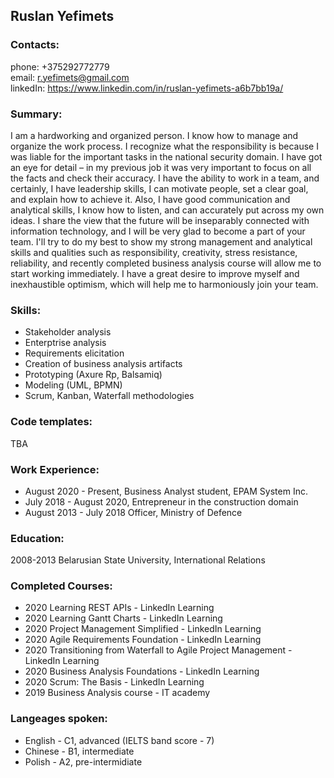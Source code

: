 ## Ruslan Yefimets


### Contacts:
phone: +375292772779 <br>
email: r.yefimets@gmail.com <br>
linkedIn: https://www.linkedin.com/in/ruslan-yefimets-a6b7bb19a/ <br>


### Summary:
I am a hardworking and organized person. I know how to manage and organize the work process. I recognize what the responsibility is because I was liable for the important tasks in the national security domain. I have got an eye for detail – in my previous job it was very important to focus on all the facts and check their accuracy. I have the ability to work in a team, and certainly, I have leadership skills, I can motivate people, set a clear goal, and explain how to achieve it. Also, I have good communication and analytical skills, I know how to listen, and can accurately put across my own ideas. 
I share the view that the future will be inseparably connected with information technology, and I will be very glad to become a part of your team. I'll try to do my best to show my strong management and analytical skills and qualities such as responsibility, creativity, stress resistance, reliability, and recently completed business analysis course will allow me to start working immediately. I have a great desire to improve myself and inexhaustible optimism, which will help me to harmoniously join your team.


### Skills:
* Stakeholder analysis
* Enterptrise analysis
* Requirements elicitation 
* Creation of business analysis artifacts
* Prototyping (Axure Rp, Balsamiq)
* Modeling (UML, BPMN)
* Scrum, Kanban, Waterfall methodologies 


### Code templates:
TBA


### Work Experience: 
* August 2020 - Present, 
Business Analyst student, 
EPAM System Inc. 
* July 2018 - August 2020, 
Entrepreneur in the construction domain 
* August 2013 - July 2018 
Officer, Ministry of Defence 


### Education:
2008-2013 Belarusian State University, International Relations


### Completed Courses: 
* 2020 Learning REST APIs - LinkedIn Learning
* 2020 Learning Gantt Charts - LinkedIn Learning
* 2020 Project Management Simplified - LinkedIn Learning
* 2020 Agile Requirements Foundation - LinkedIn Learning
* 2020 Transitioning from Waterfall to Agile Project Management - LinkedIn Learning 
* 2020 Business Analysis Foundations - LinkedIn Learning
* 2020 Scrum: The Basis - LinkedIn Learning
* 2019 Business Analysis course - IT academy


### Langeages spoken:
* English - C1, advanced (IELTS band score - 7)
* Chinese - B1, intermediate 
* Polish - A2, pre-intermidiate
